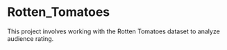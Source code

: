 # Rotten_Tomatoes
This project involves working with the Rotten Tomatoes dataset to analyze audience rating.
